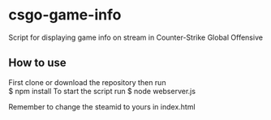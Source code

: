 # csgo-game-info
Script for displaying game info on stream in Counter-Strike Global Offensive

## How to use
First clone or download the repository then run   
    $ npm install
To start the script run
    $ node webserver.js

Remember to change the steamid to yours in index.html
